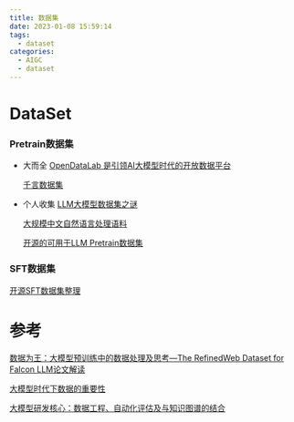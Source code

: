 ```yaml
---
title: 数据集
date: 2023-01-08 15:59:14
tags:
  - dataset
categories: 
  - AIGC
  - dataset  
---
```


<p></p>
<!-- more -->


# DataSet
### Pretrain数据集
+ 大而全 
  [OpenDataLab 是引领AI大模型时代的开放数据平台](http://opendatalab.com/)  
  
  [千言数据集](https://www.luge.ai/#/) 

+ 个人收集
  [LLM大模型数据集之谜](https://zhuanlan.zhihu.com/p/641187337)

  [大规模中文自然语言处理语料](https://github.com/brightmart/nlp_chinese_corpus)

  [开源的可用于LLM Pretrain数据集](https://github.com/Glanvery/LLM-Travel/blob/main/LLM_Pretrain_Datasets.md)

### SFT数据集
[开源SFT数据集整理](https://github.com/chaoswork/sft_datasets)

# 参考
[数据为王：大模型预训练中的数据处理及思考—The RefinedWeb Dataset for Falcon LLM论文解读](https://zhuanlan.zhihu.com/p/641013454)

[大模型时代下数据的重要性](https://zhuanlan.zhihu.com/p/639207933)

[大模型研发核心：数据工程、自动化评估及与知识图谱的结合](https://hub.baai.ac.cn/view/28740)


